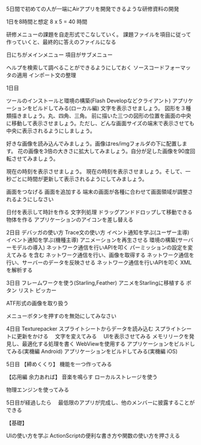 5日間で初めての人が一端にAirアプリを開発できるような研修資料の開発

1日を8時間と想定 8 x 5 = 40 時間

研修メニューの課題を自走形式でこなしていく。
課題ファイルを項目に従って作っていくと、最終的に答えのファイルになる

日にちがメインメニュー
項目がサブメニュー

ヘルプを検索して調べることができるようにしておく
ソースコードフォーマッタの適用
インポート文の整理

1日目

ツールのインストールと環境の構築(Flash Developなどクライアント)
アプリケーションをビルドしてみる(ローカル編)
文字を表示させましょう。
図形を３種類描きましょう。丸、四角、三角。
前に描いた三つの図形の位置を画面の中央に移動して表示させましょう。ただし、どんな画面サイズの端末で表示させても中央に表示されるようにしましょう。

好きな画像を読み込んでみましょう。画像はres/imgフォルダの下に配置します。
花の画像を3倍の大きさに拡大してみましょう。自分が足した画像を90度回転させてみましょう。

現在の時刻を表示させましょう。
現在の時刻を表示させましょう。そして、一秒ごとに時間が更新して表示されるようにしてみましょう。

画面をつなげる
画面を追加する
端末の画面が各種に合わせて画面領域が調整されるようにしなさい

日付を表示して時計を作る
文字列処理
ドラッグアンドドロップして移動できる物体を作る
アプリケーションのアイコンを差し替える

2日目
デバッガの使い方
Trace文の使い方
イベント通知を学ぶ(ユーザー主導)
イベント通知を学ぶ(機種主導)
アニメーションを再生させる
環境の構築(サーバーモデルの導入)
ネットワーク通信を行いAPIを叩く パーミッションの設定を変えてみる を含む
ネットワーク通信を行い、画像を取得する
ネットワーク通信を行い、サーバーのデータを反映させる
ネットワーク通信を行いAPIを叩く XMLを解析する


3日目
フレームワークを使う(Starling,Feather)
アニメをStarlingに移植する
ボタン
リスト
ピッカー

ATF形式の画像を取り扱う

メニューボタンを押すのを無効にしてみなさい

4日目
Texturepacker
スプライトシートからデータを読み込む
スプライトシートに更新をかける
　文字を変えてみる
　UIを表示させてみる
メモリリークを発見し、最適化する処理を書く
WebViewを使用する
アプリケーションをビルドしてみる(実機編 Android)
アプリケーションをビルドしてみる(実機編 iOS)

5日目
【締めくくり】
機能を一つ作ってみる


【応用編 余力あれば】
音楽を鳴らす
ローカルストレージを使う

物理エンジンを使ってみる

5日目が経過したら
　最低限のアプリが完成し、他のメンバーに披露することができる

【基礎】

UIの使い方を学ぶ
ActionScriptの便利な書き方や関数の使い方を押さえる



